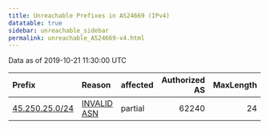 ```yaml
---
title: Unreachable Prefixes in AS24669 (IPv4)
datatable: true
sidebar: unreachable_sidebar
permalink: unreachable_AS24669-v4.html
---
```


Data as of 2019-10-21 11:30:00 UTC


<div class="datatable-begin"></div>

| Prefix                                                 | Reason                                                                                                | affected   |   Authorized AS |   MaxLength | Anchor                                         |   unreachable /24s |
|:-------------------------------------------------------|:------------------------------------------------------------------------------------------------------|:-----------|----------------:|------------:|:-----------------------------------------------|-------------------:|
| [45.250.25.0/24](https://stat.ripe.net/45.250.25.0/24) | [INVALID ASN](https://rpki-validator.ripe.net/announcement-preview?asn=AS24669&prefix=45.250.25.0/24) | partial    |           62240 |          24 | [RIPE](unreachable_RIPE_NCC_RPKI_Root-v4.html) |                  1 |

<div class="datatable-end"></div>